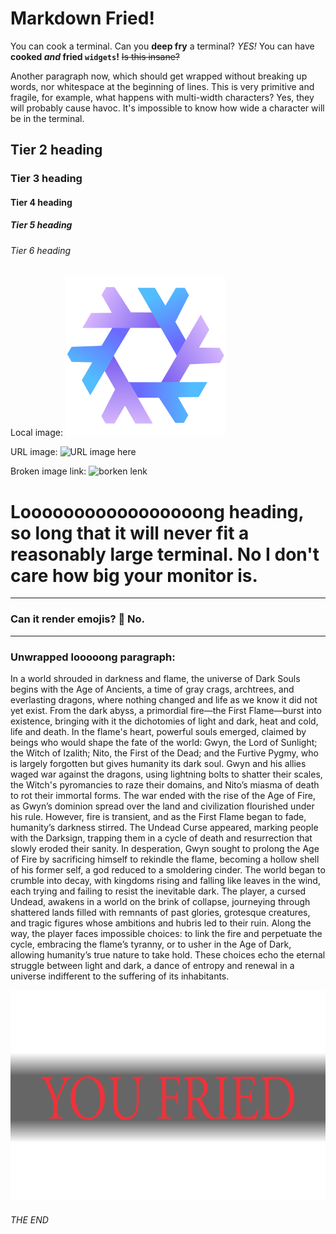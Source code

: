 # Markdown Fried!

You can cook a terminal. Can you **deep fry** a terminal?
*YES!* You can have **cooked *and* fried `widgets`!**
~~Is this insane?~~

Another paragraph now, which should get wrapped without breaking up words, nor whitespace at the beginning of lines. This is very primitive and fragile, for example, what happens with multi-width characters? Yes, they will probably cause havoc. It's impossible to know how wide a character will be in the terminal.

## Tier 2 heading

### Tier 3 heading

#### Tier 4 heading

##### Tier 5 heading

###### Tier 6 heading

Local image:
![image here](./NixOS.png)

URL image:
![URL image here](https://picsum.photos/300/200)

Broken image link:
![borken lenk](https://example.com/404)

# Looooooooooooooooong heading, so long that it will never fit a reasonably large terminal. No I don't care how big your monitor is.

---

### Can it render emojis? 🤣 No.

---

### Unwrapped looooong paragraph:

In a world shrouded in darkness and flame, the universe of Dark Souls begins with the Age of Ancients, a time of gray crags, archtrees, and everlasting dragons, where nothing changed and life as we know it did not yet exist. From the dark abyss, a primordial fire—the First Flame—burst into existence, bringing with it the dichotomies of light and dark, heat and cold, life and death. In the flame's heart, powerful souls emerged, claimed by beings who would shape the fate of the world: Gwyn, the Lord of Sunlight; the Witch of Izalith; Nito, the First of the Dead; and the Furtive Pygmy, who is largely forgotten but gives humanity its dark soul. Gwyn and his allies waged war against the dragons, using lightning bolts to shatter their scales, the Witch's pyromancies to raze their domains, and Nito’s miasma of death to rot their immortal forms. The war ended with the rise of the Age of Fire, as Gwyn’s dominion spread over the land and civilization flourished under his rule. However, fire is transient, and as the First Flame began to fade, humanity’s darkness stirred. The Undead Curse appeared, marking people with the Darksign, trapping them in a cycle of death and resurrection that slowly eroded their sanity. In desperation, Gwyn sought to prolong the Age of Fire by sacrificing himself to rekindle the flame, becoming a hollow shell of his former self, a god reduced to a smoldering cinder. The world began to crumble into decay, with kingdoms rising and falling like leaves in the wind, each trying and failing to resist the inevitable dark. The player, a cursed Undead, awakens in a world on the brink of collapse, journeying through shattered lands filled with remnants of past glories, grotesque creatures, and tragic figures whose ambitions and hubris led to their ruin. Along the way, the player faces impossible choices: to link the fire and perpetuate the cycle, embracing the flame’s tyranny, or to usher in the Age of Dark, allowing humanity’s true nature to take hold. These choices echo the eternal struggle between light and dark, a dance of entropy and renewal in a universe indifferent to the suffering of its inhabitants.

![YOU FRIED](./you_fried.png)

###### THE END

